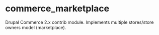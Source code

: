 # commerce_marketplace
Drupal Commerce 2.x contrib module. Implements multiple stores/store owners model (marketplace). 
